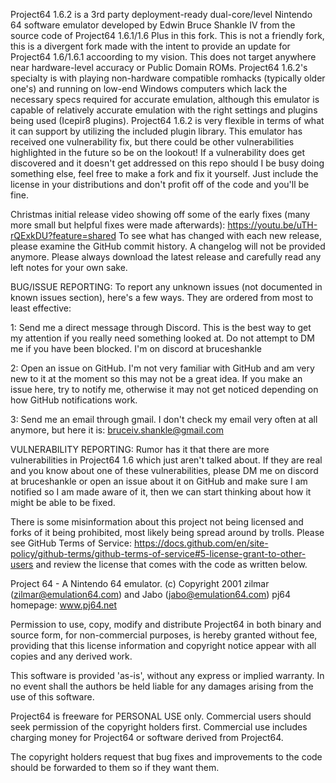 Project64 1.6.2 is a 3rd party deployment-ready dual-core/level Nintendo 64 software emulator developed by Edwin Bruce Shankle IV from the source code of Project64 1.6.1/1.6 Plus in this fork. This is not a friendly fork, this is a divergent fork made with the intent to provide an update for Project64 1.6/1.6.1 accoording to my vision. This does not target anywhere near hardware-level accuracy or Public Domain ROMs. Project64 1.6.2's specialty is with playing non-hardware compatible romhacks (typically older one's) and running on low-end Windows computers which lack the necessary specs required for accurate emulation, although this emulator is capable of relatively accurate emulation with the right settings and plugins being used (Icepir8 plugins). Project64 1.6.2 is very flexible in terms of what it can support by utilizing the included plugin library. This emulator has received one vulnerability fix, but there could be other vulnerabilities highlighted in the future so be on the lookout! If a vulnerability does get discovered and it doesn't get addressed on this repo should I be busy doing something else, feel free to make a fork and fix it yourself. Just include the license in your distributions and don't profit off of the code and you'll be fine.


Christmas initial release video showing off some of the early fixes (many more small but helpful fixes were made afterwards): https://youtu.be/uTH-rQExkDU?feature=shared
To see what has changed with each new release, please examine the GitHub commit history. A changelog will not be provided anymore.
Please always download the latest release and carefully read any left notes for your own sake.

BUG/ISSUE REPORTING: To report any unknown issues (not documented in known issues section), here's a few ways. They are ordered from most to least effective:

1: Send me a direct message through Discord. This is the best way to get my attention if you really need something looked at. Do not attempt to DM me if you have been blocked. I'm on discord at bruceshankle

2: Open an issue on GitHub. I'm not very familiar with GitHub and am very new to it at the moment so this may not be a great idea. If you make an issue here, try to notify me, otherwise it may not get noticed depending on how GitHub notifications work.

3: Send me an email through gmail. I don't check my email very often at all anymore, but here it is: bruceiv.shankle@gmail.com

VULNERABILITY REPORTING: Rumor has it that there are more vulnerabilities in Project64 1.6 which just aren't talked about. If they are real and you know about one of these vulnerabilities, please DM me on discord at bruceshankle or open an issue about it on GitHub and make sure I am notified so I am made aware of it, then we can start thinking about how it might be able to be fixed.

There is some misinformation about this project not being licensed and forks of it being prohibited, most likely being spread around by trolls. Please see GitHub Terms of Service: https://docs.github.com/en/site-policy/github-terms/github-terms-of-service#5-license-grant-to-other-users and review the license that comes with the code as written below.

Project 64 - A Nintendo 64 emulator.
(c) Copyright 2001 zilmar (zilmar@emulation64.com) and Jabo (jabo@emulation64.com)
pj64 homepage: www.pj64.net

Permission to use, copy, modify and distribute Project64 in both binary and
source form, for non-commercial purposes, is hereby granted without fee,
providing that this license information and copyright notice appear with
all copies and any derived work.

This software is provided 'as-is', without any express or implied
warranty. In no event shall the authors be held liable for any damages
arising from the use of this software.

Project64 is freeware for PERSONAL USE only. Commercial users should
seek permission of the copyright holders first. Commercial use includes
charging money for Project64 or software derived from Project64.

The copyright holders request that bug fixes and improvements to the code
should be forwarded to them so if they want them.